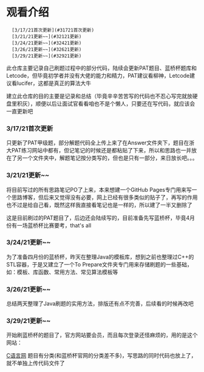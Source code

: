 # 观看介绍
      [3/17/21首次更新](#31721首次更新)
      [3/21/21更新~~](#32121更新)
      [3/24/21更新~~](#32421更新)
      [3/26/21更新~~](#32621更新)
      [3/29/21更新~~](#32921更新)

此仓库主要记录自己刷题过程中的部分代码，陆续会更新PAT题目、蓝桥杯题库和Letcode，但毕竟初学者并没有大佬的能力和精力，PAT建议看柳神，Letcode建议看lucifer，这都是真正的算法大牛

建立此仓库的目的主要是记录和总结（毕竟辛辛苦苦写的代码也不忍心写完就放硬盘里积灰），顺便以后让面试官看看咱也不是个懒人，只要还在写代码，就应该会一直更新吧


### 3/17/21首次更新

只更新了PAT甲级题，部分解题代码全上传上来了在Answer文件夹下，题目在浙大PAT练习网站中都有，但记笔记的时候还是都粘贴了下来，所以和思路也一并放在了另一个文件夹中，解题笔记按分类写的，但也是只有一部分，来日放长吧。。。

### 3/21/21更新~~

将目前写过的所有思路笔记PO了上来，本来想建一个GitHub Pages专门用来写一个思路博客，但后来又觉得没有必要，网上已经有很多类似的贴子了，再写的作用也不过是给自己看，既然这样我直接看笔记也是一样的，所以建了一半又删除了

这是目前刷过的PAT题目了，后边还会陆续写的，目前准备先写蓝桥杯，毕竟4月份有一场蓝桥杯比赛要考，that's all

### 3/24/21更新~~

为了准备四月份的蓝桥杯，昨天在整理Java的模板库，想到之前也整理过C++的STL容器，于是又建立了一个To Prepare文件夹专门用来存储刷题的一些基础，如：模板、库函数、常用方法、常见算法模板等

### 3/26/21更新~~

总结两天整理了Java刷题的实用方法，排版还有点不完善，后续看的时候再改吧

### 3/29/21更新~~

开始刷蓝桥杯的题目了，官方网站要会员，而且每次登录还怪麻烦的，用的是这个网站：

[C语言网](https://www.dotcpp.com/oj/problemset.php?page=1&mark=6) 题目有分类(和蓝桥杯官网的分类差不多)，写思路的同时代码也放上了，就不单独上传代码文件了
